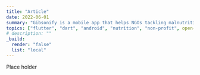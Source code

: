 ```yaml
---
title: "Article"
date: 2022-06-01
summary: "Gibsonify is a mobile app that helps NGOs tackling malnutrition collect nutritional data. My Master's project at the University of Cambridge."
topics: ["flutter", "dart", "android", "nutrition", "non-profit", open-source]
# description: ""
_build:
  render: "false"
  list: "local"
---
```



Place holder
